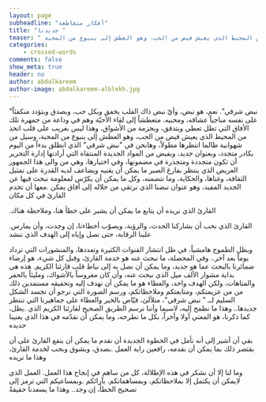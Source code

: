 ```yaml
---
layout: page
subheadline: "أفكار متقاطعة"
title: "جديدنا "
teaser: " نبض شرقي. نعم، هو نبض، وأيّ نبض ذاك القلب يخفق وبكل حب، وبصدق وبتؤدد منكفئاً على نفسه مناجياً عشاقه، ومحبيه. متعطشاً إلى لقاء الأحبّة وهم في وداعة من جمهرة تلك الأفاق التي تظل تعطي وبتدفق، وبحزمة من الأشواق، وهذا ليس بغريب على قلب اتخذ من المحيط الذي يعيش فيض من الحب، وهو العطش إلى ينبوع من المحبة "
categories:
    - crossed-words
comments: false
show_meta: true
header: no
author: abdalkareem
author-image: abdalkareem-alblekh.jpg
---
```


 "نبض شرقي". نعم، هو نبض، وأيّ نبض ذاك القلب يخفق وبكل حب، وبصدق وبتؤدد منكفئاً على نفسه مناجياً عشاقه، ومحبيه. متعطشاً إلى لقاء الأحبّة وهم في وداعة من جمهرة تلك الأفاق التي تظل تعطي وبتدفق، وبحزمة من الأشواق، وهذا ليس بغريب على قلب اتخذ من المحيط الذي يعيش فيض من الحب، وهو العطش إلى ينبوع من المحبة، وسيل من شهوانية طالما انتظرها مطولاً، وهانحن في "نبض شرقي" الذي انطلق بدءاً من اليوم بكادر متجدد، وبعنوان جديد، وبفيض من المواد الجديدة المنتقاة التي أرادتها إدارة التحرير أن تكون متجددة ومتجذرة في مضمونها، وفي اختيارها، وهي من والى هذا الجمهور العريض الذي ينتظر بفارغ الصبر ما يمكن أن يغنيه ويضاعف لديه القدرة على تمثيل الثقافة، وغناها، والحكاية، وما تتضمنه، وكل ما يمكن أن يكرّس لمعلومة نبحث فيها عن الجديد المفيد، وهو عنوان نبضنا الذي نرتقي من خلاله إلى أفاق يمكن .معها أن تخدم القارئ في كل مكان

 .القارئ الذي نريده أن يتابع ما يمكن أن يشير على خطأ هنا، وملاحظة هناك

 .القارئ الذي نحب أن يشاركنا الحدث، والرؤية، ويصوّب أخطاءنا، إن وجدت، وأن يمارس علينا الرقابة، حتى نصل وإياه إلى الهدف الذي ننشد

 ويظل الطموح هامشياً، في ظل انتشار القنوات الكثيرة وتعددها، والمنشورات التي تزداد يوماً بعد آخر.. وفي المحصلة، ما نبحث عنه هو خدمة القارئ، وقبل كل شيء، هو إرضاء ضمائرنا بالبحث عما هو جديد، وما يمكن أن نصل به إلى نياط قلب قارئنا الكريم.
هذه هي بداية مشوار الألف ميل الذي نبحث عنه، وأن كان مغروساً بالأشواك، ومليئاً بالحفر والمتاهات، ولكن الهدف واحد، والعطاء هو ما يمكن أن نهدف إليه وتحقيقه مستمدين ذلك من من عزيمتكم، ومتابعتكم وملاحظاتكم، ورسم الصورة التي نرجو أن تجسد الشكل السليم لــ " نبض شرقي"، متلألئ، فيّاض بالخير والعطاء على جماهيرنا التي تنتظر جديدها.. وهذا ما نطمح إليه، لاسيما وأننا نرسم الطريق الصحيح لقارئنا الكريم الذي .يظل، كما ذكرنا، هو المعني أولا وأخراً، بكل ما نطرحه، وما يمكن أن نقدّمه في هذا الذي يعنينا جديده

بقي أن أشير إلى أنه نأمل في الخطوة الجديدة أن نقدم ما يمكن أن ينفع القارئ على أن يقتصر ذلك بما يمكن أن نقدمه، رافعين راية العمل .بصدق، وبشوق وبحب لخدمة القارئ، وهذا ما نريده

وما لنا إلا أن نشكر في هذه الإطلالة، كل من ساهم في إنجاح هذا العمل. العمل الذي لايمكن أن يكتمل إلا بملاحظاتكم، وبمساهماتكم. بآرائكم .وبمساعيكم التي ترمز إلى تصحيح الخطأ، إن وجد.. وهذا ما يسعدنا حقيقةً
